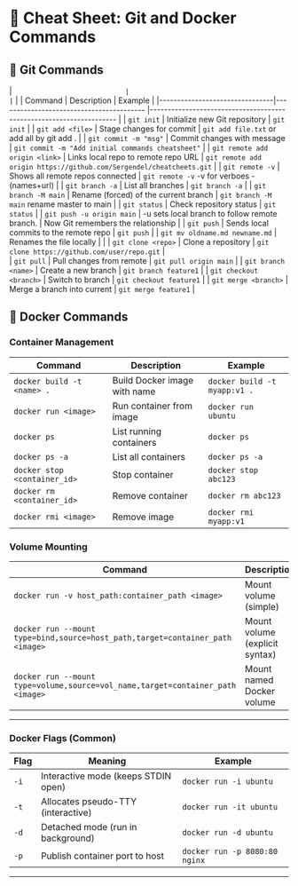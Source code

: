 # 📌 Cheat Sheet: Git and Docker Commands

## 🚀 Git Commands
| ``                             |                                               | ``                                                                   | 
| Command                        | Description                                   | Example                                                              |
|--------------------------------|-----------------------------------------      |--------------------------------------------------------------------  |
| `git init`                     | Initialize new Git repository                 | `git init`                                                           |
| `git add <file>`               | Stage changes for commit                      | `git add file.txt`   or add all by git add .                         |
| `git commit -m "msg"`          | Commit changes with message                   | `git commit -m "Add initial commands cheatsheet"`                    | 
| `git remote add origin <link>` | Links local repo to remote repo URL           | `git remote add origin https://github.com/Sergendel/cheatcheets.git` |
| `git remote -v`                | Shows  all remote repos connected             | `git remote -v`  -v for verboes - (names+url)                        |
| `git branch -a`                | List all branches                             | `git branch -a`                                                      |
| `git branch -M main`           | Rename (forced) of the current branch         | `git branch -M main` rename master to main                           |
| `git status`                   | Check repository status                       | `git status`                                                         | 
| `git push -u origin main`      | -u sets local branch to follow remote branch. |  Now Git remembers the relationship                                  |
| `git push`                     | Sends local commits to the remote repo        | `git push`                                                           |
| `git mv oldname.md newname.md` | Renames the file locally                      |                                                                      |
| `git clone <repo>`             | Clone a repository                            | `git clone https://github.com/user/repo.git`                         |      
| `git pull`                     | Pull changes from remote                      | `git pull origin main`                                               |
| `git branch <name>`            | Create a new branch                           | `git branch feature1`                                                |
| `git checkout <branch>`        | Switch to branch                              | `git checkout feature1`                                              |
| `git merge <branch>`           | Merge a branch into current                   | `git merge feature1`                                                 |




## 🐳 Docker Commands

### **Container Management**

| Command                                       | Description                                 | Example                                  |
|-----------------------------------------------|---------------------------------------------|------------------------------------------|
| `docker build -t <name> .`                    | Build Docker image with name                | `docker build -t myapp:v1 .`             |
| `docker run <image>`                          | Run container from image                    | `docker run ubuntu`                      |
| `docker ps`                                   | List running containers                     | `docker ps`                              |
| `docker ps -a`                                | List all containers                         | `docker ps -a`                           |
| `docker stop <container_id>`                  | Stop container                              | `docker stop abc123`                     |
| `docker rm <container_id>`                    | Remove container                            | `docker rm abc123`                       |
| `docker rmi <image>`                          | Remove image                                | `docker rmi myapp:v1`                    |

### **Volume Mounting**

| Command                                                               | Description                                          | Example                                                   |
|-----------------------------------------------------------------------|------------------------------------------------------|-----------------------------------------------------------|
| `docker run -v host_path:container_path <image>`                      | Mount volume (simple)                                | `docker run -v /local/data:/data ubuntu`                  |
| `docker run --mount type=bind,source=host_path,target=container_path <image>` | Mount volume (explicit syntax)                       | `docker run --mount type=bind,source=/local/data,target=/data ubuntu` |
| `docker run --mount type=volume,source=vol_name,target=container_path <image>` | Mount named Docker volume                            | `docker run --mount type=volume,source=myvol,target=/data ubuntu` |

---

### **Docker Flags (Common)**

| Flag | Meaning                              | Example                                   |
|------|--------------------------------------|-------------------------------------------|
| `-i` | Interactive mode (keeps STDIN open)  | `docker run -i ubuntu`                    |
| `-t` | Allocates pseudo-TTY (interactive)   | `docker run -it ubuntu`                   |
| `-d` | Detached mode (run in background)    | `docker run -d ubuntu`                    |
| `-p` | Publish container port to host       | `docker run -p 8080:80 nginx`             |

---
